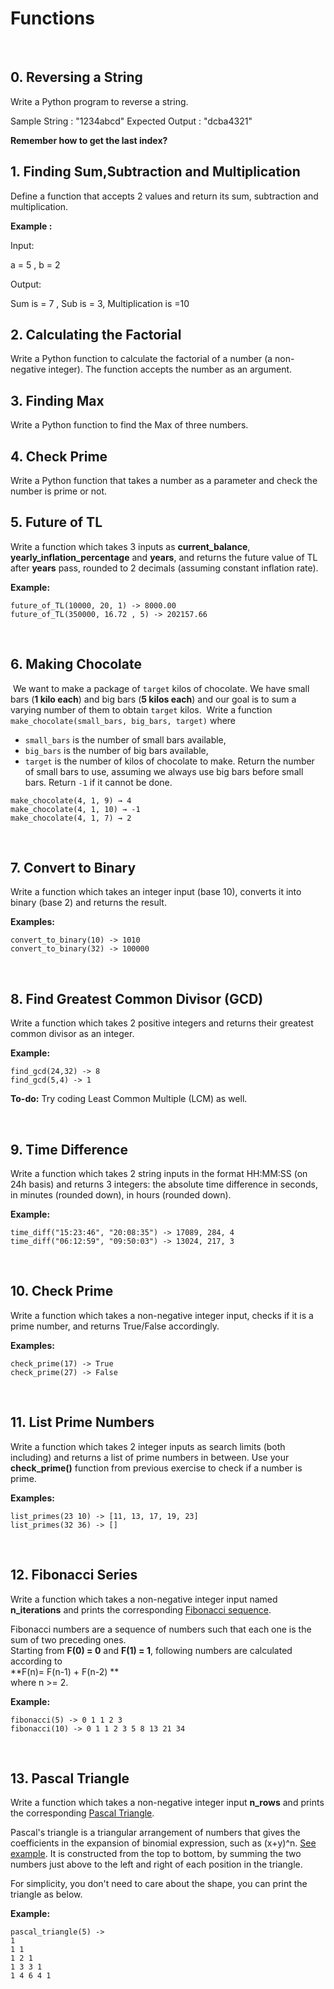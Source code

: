 # Functions
​

## 0. Reversing a String
Write a Python program to reverse a string.

Sample String : "1234abcd"
Expected Output : "dcba4321"

**Remember how to get the last index?** 

## 1. Finding Sum,Subtraction and Multiplication

Define a function that accepts 2 values and return its sum, subtraction and multiplication.

**Example :**

Input:

a = 5 , b = 2

Output:

Sum is = 7 , Sub is = 3, Multiplication is  =10

## 2. Calculating the Factorial

Write a Python function to calculate the factorial of a number (a non-negative integer). The function accepts the number as an argument.

## 3. Finding Max

Write a Python function to find the Max of three numbers.


## 4. Check Prime

 Write a Python function that takes a number as a parameter and check the number is prime or not.

## 5. Future of TL
Write a function which takes 3 inputs as **current_balance**, **yearly_inflation_percentage** and **years**, and returns the future value of TL after **years** pass, rounded to 2 decimals (assuming constant inflation rate).

**Example:**  
```
future_of_TL(10000, 20, 1) -> 8000.00
future_of_TL(350000, 16.72 , 5) -> 202157.66
```
​
## 6. Making Chocolate 
​
We want to make a package of `target` kilos of chocolate. We have small bars (**1 kilo each**) and big bars (**5 kilos each**) and our goal is to sum a varying number of them to obtain `target` kilos.
​
Write a function `make_chocolate(small_bars, big_bars, target)` where
​
* `small_bars` is the number of small bars available,
* `big_bars` is the number of big bars available,
* `target` is the number of kilos of chocolate to make.
​
Return the number of small bars to use, assuming we always use big bars before small bars. Return `-1` if it cannot be done.
​
```
make_chocolate(4, 1, 9) → 4
make_chocolate(4, 1, 10) → -1
make_chocolate(4, 1, 7) → 2
```
​
## 7. Convert to Binary
Write a function which takes an integer input (base 10), converts it into binary (base 2) and returns the result.   

**Examples:**
```
convert_to_binary(10) -> 1010
convert_to_binary(32) -> 100000
```
​
​
## 8. Find Greatest Common Divisor (GCD)
Write a function which takes 2 positive integers and returns their greatest common divisor as an integer.  

**Example:** 
```
find_gcd(24,32) -> 8
find_gcd(5,4) -> 1
``` 
**To-do:** Try coding Least Common Multiple (LCM) as well.
​

​
## 9. Time Difference
Write a function which takes 2 string inputs in the format HH:MM:SS (on 24h basis) and returns 3 integers: the absolute time difference in seconds, in minutes (rounded down), in hours (rounded down).  

**Example:**
```
time_diff("15:23:46", "20:08:35") -> 17089, 284, 4
time_diff("06:12:59", "09:50:03") -> 13024, 217, 3
```   
​
​
## 10. Check Prime
Write a function which takes a non-negative integer input, checks if it is a prime number, and returns True/False accordingly.   

**Examples:** 
```
check_prime(17) -> True
check_prime(27) -> False
```
​
​
## 11. List Prime Numbers
Write a function which takes 2 integer inputs as search limits (both including) and returns a list of prime numbers in between. Use your **check_prime()** function from previous exercise to check if a number is prime.   

**Examples:** 
```
list_primes(23 10) -> [11, 13, 17, 19, 23] 
list_primes(32 36) -> [] 
```
​
## 12. Fibonacci Series
Write a function which takes a non-negative integer input named **n_iterations** and prints the corresponding [Fibonacci sequence](https://en.wikipedia.org/wiki/Fibonacci_number).  

Fibonacci numbers are a sequence of numbers such that each one is the sum of two preceding ones.  
Starting from **F(0) = 0** and **F(1) = 1**, following numbers are calculated according to  
**F(n)= F(n-1) + F(n-2) **  
where n >= 2. 

**Example:**   
```
fibonacci(5) -> 0 1 1 2 3
fibonacci(10) -> 0 1 1 2 3 5 8 13 21 34
```
​
## 13. Pascal Triangle 
Write a function which takes a non-negative integer input **n_rows** and prints the corresponding [Pascal Triangle](https://en.wikipedia.org/wiki/Pascal%27s_triangle). 

Pascal's triangle is a triangular arrangement of numbers that gives the coefficients in the expansion of binomial expression, such as (x+y)^n.  [See example](https://www.onlinemathlearning.com/image-files/pascals-triangle.png). It is constructed from the top to bottom, by summing the two numbers just above to the left and right of each position in the triangle. 

For simplicity, you don't need to care about the shape, you can print the triangle as below.

**Example:** 
```
pascal_triangle(5) -> 
1
1 1
1 2 1
1 3 3 1
1 4 6 4 1
```